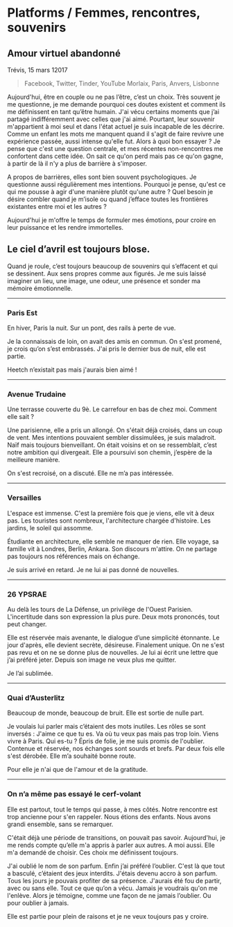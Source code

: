 # Platforms / Femmes, rencontres, souvenirs

## Amour virtuel abandonné
  Trévis, 15 mars 12017

> Facebook, Twitter, Tinder, YouTube
> Morlaix, Paris, Anvers, Lisbonne

Aujourd'hui, être en couple ou ne pas l’être, c’est un choix. Très souvent je me questionne, je me demande pourquoi ces doutes existent et comment ils me définissent en tant qu’être humain. J'ai vécu certains moments que j’ai partagé indifféremment avec celles que j'ai aimé. Pourtant, leur souvenir m'appartient à moi seul et dans l'état actuel je suis incapable de les décrire. Comme un enfant les mots me manquent quand il s'agit de faire revivre une expérience passée, aussi intense qu'elle fut. Alors à quoi bon essayer ? Je pense que c'est une question centrale, et mes récentes non-rencontres me confortent dans cette idée. On sait ce qu'on perd mais pas ce qu'on gagne, à partir de là il n'y a plus de barrière à s'imposer.

A propos de barrières, elles sont bien souvent psychologiques. Je questionne aussi régulièrement mes intentions. Pourquoi je pense, qu'est ce qui me pousse à agir d'une manière plutôt qu'une autre ? Quel besoin je désire combler quand je m’isole ou quand j’efface toutes les frontières existantes entre moi et les autres ?

Aujourd'hui je m'offre le temps de formuler mes émotions, pour croire en leur puissance et les rendre immortelles.


## Le ciel d’avril est toujours blose.

Quand je roule, c’est toujours beaucoup de souvenirs qui s’effacent et qui se dessinent. Aux sens propres comme aux figurés. Je me suis laissé imaginer un lieu, une image, une odeur, une présence et sonder ma mémoire émotionnelle.

---

### Paris Est

En hiver, Paris la nuit.
Sur un pont, des rails à perte de vue.

Je la connaissais de loin, on avait des amis en commun.
On s'est promené, je crois qu’on s’est embrassés.
J'ai pris le dernier bus de nuit, elle est partie. 

Heetch n’existait pas mais j'aurais bien aimé !

---

### Avenue Trudaine

Une terrasse couverte du 9è.
Le carrefour en bas de chez moi. Comment elle sait ?

Une parisienne, elle a pris un allongé.
On s'était déjà croisés, dans un coup de vent.
Mes intentions pouvaient sembler dissimulées, je suis maladroit.
Naïf mais toujours bienveillant.
On était voisins et on se ressemblait, c’est notre ambition qui divergeait.
Elle a poursuivi son chemin, j’espère de la meilleure manière.

On s'est recroisé, on a discuté. Elle ne m’a pas intéressée.

---

### Versailles

L'espace est immense. C'est la première fois que je viens, elle vit à deux pas.
Les touristes sont nombreux, l'architecture chargée d'histoire.
Les jardins, le soleil qui assomme.

Étudiante en architecture, elle semble ne manquer de rien.
Elle voyage, sa famille vit à Londres, Berlin, Ankara.
Son discours m'attire. On ne partage pas toujours nos références mais on échange.

Je suis arrivé en retard. Je ne lui ai pas donné de nouvelles.

---

### 26 YPSRAE

Au delà les tours de La Défense, un privilège de l'Ouest Parisien.
L'incertitude dans son expression la plus pure.
Deux mots prononcés, tout peut changer.

Elle est réservée mais avenante, le dialogue d’une simplicité étonnante.
Le jour d'après, elle devient secrète, désireuse. Finalement unique.
On ne s'est pas revu et on ne se donne plus de nouvelles.
Je lui ai écrit une lettre que j’ai préféré jeter.
Depuis son image ne veux plus me quitter.

Je l’ai sublimée.

---

### Quai d’Austerlitz

Beaucoup de monde, beaucoup de bruit.
Elle est sortie de nulle part.

Je voulais lui parler mais c’étaient des mots inutiles.
Les rôles se sont inversés : J'aime ce que tu es.
Va où tu veux pas mais pas trop loin.
Viens vivre à Paris. Qui es-tu ?
Épris de folie, je me suis promis de l'oublier.
Contenue et réservée, nos échanges sont sourds et brefs.
Par deux fois elle s'est dérobée. Elle m’a souhaité bonne route.

Pour elle je n'ai que de l'amour et de la gratitude.

---


### On n’a même pas essayé le cerf-volant

Elle est partout, tout le temps qui passe, à mes côtés.
Notre rencontre est trop ancienne pour s'en rappeler.
Nous étions des enfants. Nous avons grandi ensemble, sans se remarquer. 

C'était déjà une période de transitions, on pouvait pas savoir.
Aujourd'hui, je me rends compte qu’elle m'a appris à parler aux autres. A moi aussi.
Elle m'a demandé de choisir. Ces choix me définissent toujours.

J'ai oublié le nom de son parfum. Enfin j’ai préféré l’oublier.
C'est là que tout a basculé, c’étaient des jeux interdits.
J'étais devenu accro à son parfum. Tous les jours je pouvais profiter de sa présence.
J'aurais été fou de partir, avec ou sans elle.
Tout ce que qu’on a vécu. Jamais je voudrais qu'on me l'enlève.
Alors je témoigne, comme une façon de ne jamais l’oublier.
Ou pour oublier à jamais.

Elle est partie pour plein de raisons et je ne veux toujours pas y croire.
